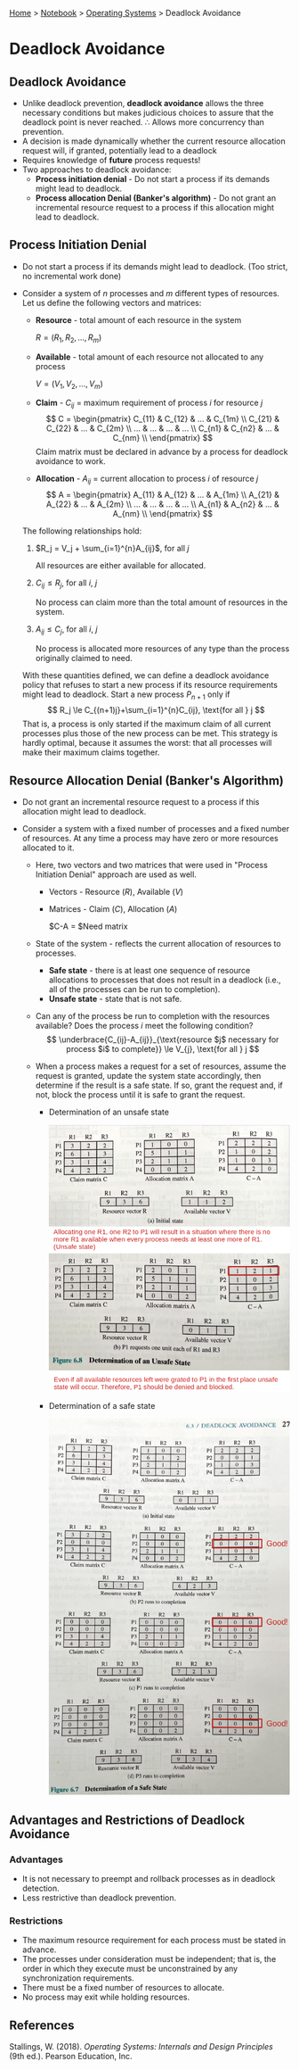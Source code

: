 <a href="../../">Home</a> > <a href="../notebook">Notebook</a> > <a href="./">Operating Systems</a> > Deadlock Avoidance

# Deadlock Avoidance



## Deadlock Avoidance

* Unlike deadlock prevention, **deadlock avoidance** allows the three necessary conditions but makes judicious choices to assure that the deadlock point is never reached. $\therefore$ Allows more concurrency than prevention.
* A decision is made dynamically whether the current resource allocation request will, if granted, potentially lead to a deadlock
* Requires knowledge of **future** process requests!
* Two approaches to deadlock avoidance:
  * **Process initiation denial** - Do not start a process if its demands might lead to deadlock.
  * **Process allocation Denial (Banker's algorithm)** - Do not grant an incremental resource request to a process if this allocation might lead to deadlock.




## Process Initiation Denial

* Do not start a process if its demands might lead to deadlock. (Too strict, no incremental work done)

* Consider a system of $n$ processes and $m$ different types of resources. Let us define the following vectors and matrices:

  * **Resource** - total amount of each resource in the system

    $R = (R_1, R_2, ... , R_m)$

  * **Available** - total amount of each resource not allocated to any process

    $V =(V_1, V_2, ... , V_m)$

  * **Claim** - $C_{ij}$ = maximum requirement of process $i$ for resource $j$
    $$
    C =
    \begin{pmatrix}
    C_{11} & C_{12} & ... & C_{1m} \\
    C_{21} & C_{22} & ... & C_{2m} \\
    ... & ... & ... & ... \\
    C_{n1} & C_{n2} & ... & C_{nm} \\
    \end{pmatrix}
    $$
    Claim matrix must be declared in advance by a process for deadlock avoidance to work.

  * **Allocation** - $A_{ij}$ = current allocation to process $i$ of resource $j$
    $$
    A =
    \begin{pmatrix}
    A_{11} & A_{12} & ... & A_{1m} \\
    A_{21} & A_{22} & ... & A_{2m} \\
    ... & ... & ... & ... \\
    A_{n1} & A_{n2} & ... & A_{nm} \\
    \end{pmatrix}
    $$

  The following relationships hold:

  1. $R_j = V_j + \sum_{i=1}^{n}A_{ij}$, for all $j$

     All resources are either available for allocated.

  2. $C_{ij} \le R_j$, for all $i$, $j$

     No process can claim more than the total amount of resources in the system.

  3. $A_{ij} \le C_j$, for all $i$, $j$

     No process is allocated more resources of any type than the process originally claimed to need.

  

  With these quantities defined, we can define a deadlock avoidance policy that refuses to start a new process if its resource requirements might lead to deadlock. Start a new process $P_{n+1}$ only if
  $$
  R_j \le C_{(n+1)j}+\sum_{i=1}^{n}C_{ij}, \text{for all } j
  $$
  That is, a process is only started if the maximum claim of all current processes plus those of the new process can be met. This strategy is hardly optimal, because it assumes the worst: that all processes will make their maximum claims together.



## Resource Allocation Denial (Banker's Algorithm)

* Do not grant an incremental resource request to a process if this allocation might lead to deadlock.

* Consider a system with a fixed number of processes and a fixed number of resources. At any time a process may have zero or more resources allocated to it.

  * Here, two vectors and two matrices that were used in "Process Initiation Denial" approach are used as well.

    * Vectors - Resource ($R$), Available ($V$)

    * Matrices - Claim ($C$), Allocation ($A$) 

      $C-A = $Need matrix

  * State of the system - reflects the current allocation of resources to processes.

    * **Safe state** - there is at least one sequence of resource allocations to processes that does not result in a deadlock (i.e., all of the processes can be run to completion).
    * **Unsafe state** - state that is not safe.

  * Can any of the process be run to completion with the resources available? Does the process $i$ meet the following condition?
    $$
    \underbrace{C_{ij}-A_{ij}}_{\text{resource $j$ necessary for process $i$ to complete}} \le V_{j}, \text{for all } j
    $$

  * When a process makes a request for a set of resources, assume the request is granted, update the system state accordingly, then determine if the result is a safe state. If so, grant the request and, if not, block the process until it is safe to grant the request. 
  
    * Determination of an unsafe state
  
      <img src="./img/determination-of-an-unsafe-state.png" alt="determination-of-an-unsafe-state" width="600">
  
    * Determination of a safe state
  
      <img src="./img/determination-of-a-safe-state.png" alt="determination-of-a-safe-state" width="600">





## Advantages and Restrictions of Deadlock Avoidance

### Advantages

* It is not necessary to preempt and rollback processes as in deadlock detection.
* Less restrictive than deadlock prevention.

### Restrictions

* The maximum resource requirement for each process must be stated in advance.
* The processes under consideration must be independent; that is, the order in which they execute must be unconstrained by any synchronization requirements.
* There must be a fixed number of resources to allocate.
* No process may exit while holding resources.






## References

Stallings, W. (2018). *Operating Systems: Internals and Design Principles* (9th ed.). Pearson Education, Inc.
